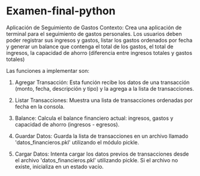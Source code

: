 # Examen-final-python

Aplicación de Seguimiento de Gastos
Contexto: Crea una aplicación de terminal para el seguimiento de gastos personales. Los usuarios deben poder registrar sus ingresos y gastos, listar los gastos ordenados por fecha y generar un balance que contenga el total de los gastos, el total de ingresos, la capacidad de ahorro (diferencia entre ingresos totales y gastos totales)

Las funciones a implementar son:

1. Agregar Transacción: Esta función recibe los datos de una transacción (monto, fecha, descripción y tipo) y la agrega a la lista de transacciones.

2. Listar Transacciones: Muestra una lista de transacciones ordenadas por fecha en la consola.

3. Balance: Calcula el balance financiero actual: ingresos, gastos y capacidad de ahorro (ingresos - egresos).

4. Guardar Datos: Guarda la lista de transacciones en un archivo llamado 'datos_financieros.pkl' utilizando el módulo pickle.

5. Cargar Datos: Intenta cargar los datos previos de transacciones desde el archivo 'datos_financieros.pkl' utilizando pickle. Si el archivo no existe, inicializa en un estado vacío.
